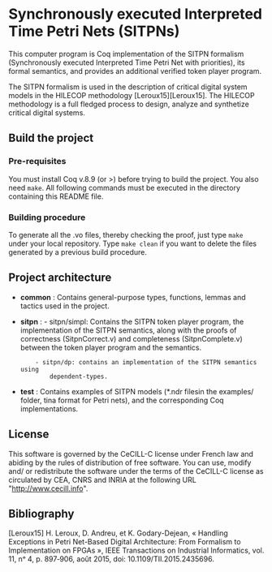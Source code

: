 # Synchronously executed Interpreted Time Petri Nets (SITPNs)

This computer program is Coq implementation of the SITPN formalism
(Synchronously executed Interpreted Time Petri Net with priorities),
its formal semantics, and provides an additional verified token player
program.

The SITPN formalism is used in the description of critical digital
system models in the HILECOP methodology [Leroux15][Leroux15]. The
HILECOP methodology is a full fledged process to design, analyze and
synthetize critical digital systems.

## Build the project

### Pre-requisites

You must install Coq v.8.9 (or >) before trying to build the project.
You also need `make`. 
All following commands must be executed in the directory containing 
this README file.

### Building procedure

To generate all the .vo files, thereby checking the proof, just type `make`
under your local repository. Type `make clean` if you want to delete the files
generated by a previous build procedure. 

## Project architecture

- **common** : Contains general-purpose types, functions, lemmas and
  	      tactics used in the project.

- **sitpn** : - sitpn/simpl: Contains the SITPN token player program, the implementation of
              the SITPN semantics, along with the proofs of correctness (SitpnCorrect.v)
              and completeness (SitpnComplete.v) between the token player program
              and the semantics.
	      
	      - sitpn/dp: contains an implementation of the SITPN semantics using 
              dependent-types.
	      
- **test** : Contains examples of SITPN models (*.ndr filesin the
              examples/ folder, tina format for Petri nets), and the
              corresponding Coq implementations.

## License

This software is governed by the CeCILL-C license under French law and
abiding by the rules of distribution of free software.  You can use,
modify and/ or redistribute the software under the terms of the
CeCILL-C license as circulated by CEA, CNRS and INRIA at the following
URL "http://www.cecill.info".

## Bibliography

[Leroux15] H. Leroux, D. Andreu, et K. Godary-Dejean, « Handling Exceptions in Petri Net-Based Digital Architecture: From Formalism to Implementation on FPGAs », IEEE Transactions on Industrial Informatics, vol. 11, nᵒ 4, p. 897‑906, août 2015, doi: 10.1109/TII.2015.2435696.
